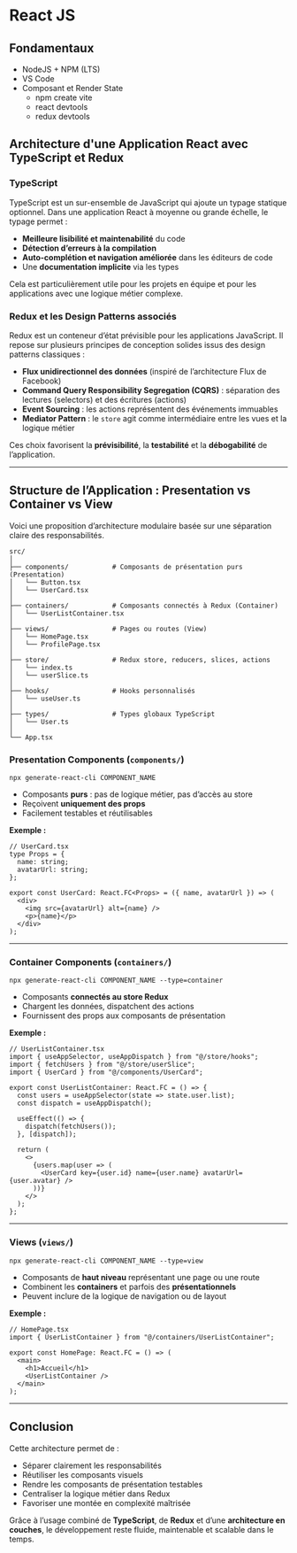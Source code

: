 # React JS


## Fondamentaux

- NodeJS + NPM (LTS)
- VS Code
- Composant et Render State
    - npm create vite
    - react devtools
    - redux devtools

## Architecture d'une Application React avec TypeScript et Redux

### TypeScript

TypeScript est un sur-ensemble de JavaScript qui ajoute un typage statique optionnel. Dans une application React à moyenne ou grande échelle, le typage permet :

- **Meilleure lisibilité et maintenabilité** du code
- **Détection d’erreurs à la compilation**
- **Auto-complétion et navigation améliorée** dans les éditeurs de code
- Une **documentation implicite** via les types

Cela est particulièrement utile pour les projets en équipe et pour les applications avec une logique métier complexe.

### Redux et les Design Patterns associés

Redux est un conteneur d’état prévisible pour les applications JavaScript. Il repose sur plusieurs principes de conception solides issus des design patterns classiques :

- **Flux unidirectionnel des données** (inspiré de l’architecture Flux de Facebook)
- **Command Query Responsibility Segregation (CQRS)** : séparation des lectures (selectors) et des écritures (actions)
- **Event Sourcing** : les actions représentent des événements immuables
- **Mediator Pattern** : le `store` agit comme intermédiaire entre les vues et la logique métier

Ces choix favorisent la **prévisibilité**, la **testabilité** et la **débogabilité** de l’application.

---

## Structure de l’Application : Presentation vs Container vs View

Voici une proposition d’architecture modulaire basée sur une séparation claire des responsabilités.

```
src/
│
├── components/           # Composants de présentation purs (Presentation)
│   └── Button.tsx
│   └── UserCard.tsx
│
├── containers/           # Composants connectés à Redux (Container)
│   └── UserListContainer.tsx
│
├── views/                # Pages ou routes (View)
│   └── HomePage.tsx
│   └── ProfilePage.tsx
│
├── store/                # Redux store, reducers, slices, actions
│   └── index.ts
│   └── userSlice.ts
│
├── hooks/                # Hooks personnalisés
│   └── useUser.ts
│
├── types/                # Types globaux TypeScript
│   └── User.ts
│
└── App.tsx
```

### Presentation Components (`components/`)

```
npx generate-react-cli COMPONENT_NAME
```

- Composants **purs** : pas de logique métier, pas d’accès au store
- Reçoivent **uniquement des props**
- Facilement testables et réutilisables

**Exemple :**
```tsx
// UserCard.tsx
type Props = {
  name: string;
  avatarUrl: string;
};

export const UserCard: React.FC<Props> = ({ name, avatarUrl }) => (
  <div>
    <img src={avatarUrl} alt={name} />
    <p>{name}</p>
  </div>
);
```

---

### Container Components (`containers/`)


```
npx generate-react-cli COMPONENT_NAME --type=container
```

- Composants **connectés au store Redux**
- Chargent les données, dispatchent des actions
- Fournissent des props aux composants de présentation

**Exemple :**
```tsx
// UserListContainer.tsx
import { useAppSelector, useAppDispatch } from "@/store/hooks";
import { fetchUsers } from "@/store/userSlice";
import { UserCard } from "@/components/UserCard";

export const UserListContainer: React.FC = () => {
  const users = useAppSelector(state => state.user.list);
  const dispatch = useAppDispatch();

  useEffect(() => {
    dispatch(fetchUsers());
  }, [dispatch]);

  return (
    <>
      {users.map(user => (
        <UserCard key={user.id} name={user.name} avatarUrl={user.avatar} />
      ))}
    </>
  );
};
```

---

### Views (`views/`)

```
npx generate-react-cli COMPONENT_NAME --type=view
```

- Composants de **haut niveau** représentant une page ou une route
- Combinent les **containers** et parfois des **présentationnels**
- Peuvent inclure de la logique de navigation ou de layout

**Exemple :**
```tsx
// HomePage.tsx
import { UserListContainer } from "@/containers/UserListContainer";

export const HomePage: React.FC = () => (
  <main>
    <h1>Accueil</h1>
    <UserListContainer />
  </main>
);
```

---

## Conclusion

Cette architecture permet de :

- Séparer clairement les responsabilités
- Réutiliser les composants visuels
- Rendre les composants de présentation testables
- Centraliser la logique métier dans Redux
- Favoriser une montée en complexité maîtrisée

Grâce à l’usage combiné de **TypeScript**, de **Redux** et d’une **architecture en couches**, le développement reste fluide, maintenable et scalable dans le temps.